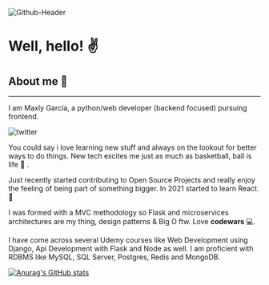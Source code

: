 ![Github-Header](https://user-images.githubusercontent.com/17864170/120523810-5dc24e00-c3a4-11eb-8613-06ac52d93415.png)

# Well, hello! :v:

## About me :eyes:
---
I am Maxly García, a python/web developer (backend focused) pursuing frontend. 

![twitter](https://img.shields.io/twitter/follow/Max_Sting?style=social)

You could say i love learning new stuff and always on the lookout for better ways to do things. New tech excites me just as much as basketball, ball is life :basketball: .

Just recently started contributing to Open Source Projects and really enjoy the feeling of being part of something bigger. In 2021 started to learn React. :rocket:

I was formed with a MVC methodology so Flask and microservices architectures are my thing, design patterns & Big O ftw. Love **codewars** :computer:.

I have come across several Udemy courses like Web Development using Django, Api Development with Flask and Node as well. I am proficient with RDBMS like MySQL, SQL Server, Postgres, Redis and MongoDB. 

[![Anurag's GitHub stats](https://github-readme-stats.vercel.app/api?username=Stinger14)](https://github.com/anuraghazra/github-readme-stats)
